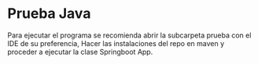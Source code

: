 # Prueba Java

Para ejecutar el programa se recomienda abrir la subcarpeta prueba con el IDE de su preferencia, 
Hacer las instalaciones del repo en maven y proceder a ejecutar la clase Springboot App.
